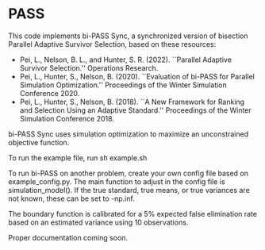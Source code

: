 # PASS

This code implements bi-PASS Sync, a synchronized version of bisection Parallel Adaptive Survivor Selection, based on these resources: 

- Pei, L., Nelson, B. L., and Hunter, S. R. (2022). ``Parallel Adaptive Survivor Selection.'' Operations Research.
- Pei, L., Hunter, S., Nelson, B. (2020). ``Evaluation of bi-PASS for Parallel Simulation Optimization.'' Proceedings of the Winter Simulation Conference 2020.
- Pei, L., Hunter, S., Nelson, B. (2018). ``A New Framework for Ranking and Selection Using an Adaptive Standard.'' Proceedings of the Winter Simulation Conference 2018.

bi-PASS Sync uses simulation optimization to maximize an unconstrained objective function.

To run the example file, run
sh example.sh

To run bi-PASS on another problem, create your own config file based on example_config.py.
The main function to adjust in the config file is simulation_model().
If the true standard, true means, or true variances are not known, these can be set to -np.inf.

The boundary function is calibrated for a 5\% expected false elimination rate based on an estimated variance using $10$ observations.

Proper documentation coming soon.
